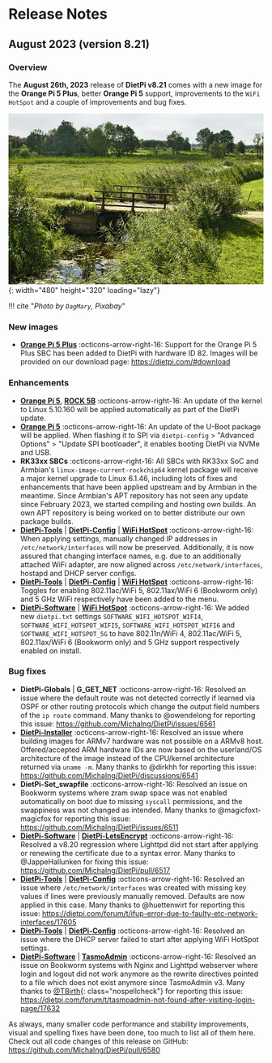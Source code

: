 # Release Notes

## August 2023 (version 8.21)

### Overview

The **August 26th, 2023** release of **DietPi v8.21** comes with a new image for the **Orange Pi 5 Plus**, better **Orange Pi 5** support, improvements to the `WiFi HotSpot` and a couple of improvements and bug fixes.

![Bridge and grassland](../assets/images/dietpi-release-v8_21.jpg){: width="480" height="320" loading="lazy"}

!!! cite "*Photo by `DagMary`, Pixabay*"

### New images

- [**Orange Pi 5 Plus**](../../hardware/#orange-pi-series) :octicons-arrow-right-16: Support for the Orange Pi 5 Plus SBC has been added to DietPi with hardware ID 82. Images will be provided on our download page: <https://dietpi.com/#download>

### Enhancements

- [**Orange Pi 5**](../../hardware/#orange-pi-series), [**ROCK 5B**](../../hardware/#radxa) :octicons-arrow-right-16: An update of the kernel to Linux 5.10.160 will be applied automatically as part of the DietPi update.
- [**Orange Pi 5**](../../hardware/#orange-pi-series) :octicons-arrow-right-16: An update of the U-Boot package will be applied. When flashing it to SPI via `dietpi-config` > "Advanced Options" > "Update SPI bootloader", it enables booting DietPi via NVMe and USB.
- **RK33xx SBCs** :octicons-arrow-right-16: All SBCs with RK33xx SoC and Armbian's `linux-image-current-rockchip64` kernel package will receive a major kernel upgrade to Linux 6.1.46, including lots of fixes and enhancements that have been applied upstream and by Armbian in the meantime. Since Armbian's APT repository has not seen any update since February 2023, we started compiling and hosting own builds. An own APT repository is being worked on to better distribute our own package builds.
- [**DietPi-Tools**](../../dietpi_tools/) | [**DietPi-Config**](../../dietpi_tools/system_configuration/#dietpi-config) | [**WiFi HotSpot**](../../software/advanced_networking/#wifi-hotspot) :octicons-arrow-right-16: When applying settings, manually changed IP addresses in `/etc/network/interfaces` will now be preserved. Additionally, it is now assured that changing interface names, e.g. due to an additionally attached WiFi adapter, are now aligned across `/etc/network/interfaces`, hostapd and DHCP server configs.
- [**DietPi-Tools**](../../dietpi_tools/) | [**DietPi-Config**](../../dietpi_tools/system_configuration/#dietpi-config) | [**WiFi HotSpot**](../../software/advanced_networking/#wifi-hotspot) :octicons-arrow-right-16: Toggles for enabling 802.11ac/WiFi 5, 802.11ax/WiFi 6 (Bookworm only) and 5 GHz WiFi respectively have been added to the menu.
- [**DietPi-Software**](../../dietpi_tools/software_installation/#dietpi-software) | [**WiFi HotSpot**](../../software/advanced_networking/#wifi-hotspot) :octicons-arrow-right-16: We added new `dietpi.txt` settings `SOFTWARE_WIFI_HOTSPOT_WIFI4`, `SOFTWARE_WIFI_HOTSPOT_WIFI5`, `SOFTWARE_WIFI_HOTSPOT_WIFI6` and `SOFTWARE_WIFI_HOTSPOT_5G` to have 802.11n/WiFi 4, 802.11ac/WiFi 5, 802.11ax/WiFi 6 (Bookworm only) and 5 GHz support respectively enabled on install.

### Bug fixes

- **DietPi-Globals** | **G_GET_NET** :octicons-arrow-right-16: Resolved an issue where the default route was not detected correctly if learned via OSPF or other routing protocols which change the output field numbers of the `ip route` command. Many thanks to @owendelong for reporting this issue: <https://github.com/MichaIng/DietPi/issues/6561>
- [**DietPi-Installer**](../../hardware/#make-your-own-distribution) :octicons-arrow-right-16: Resolved an issue where building images for ARMv7 hardware was not possible on a ARMv8 host. Offered/accepted ARM hardware IDs are now based on the userland/OS architecture of the image instead of the CPU/kernel architecture returned via `uname -m`. Many thanks to @dirkhh for reporting this issue: <https://github.com/MichaIng/DietPi/discussions/6541>
- **DietPi-Set_swapfile** :octicons-arrow-right-16: Resolved an issue on Bookworm systems where zram swap space was not enabled automatically on boot due to missing `syscall` permissions, and the swappiness was not changed as intended. Many thanks to @magicfoxt-magicfox for reporting this issue: <https://github.com/MichaIng/DietPi/issues/6511>
- [**DietPi-Software**](../../dietpi_tools/software_installation/#dietpi-software) | [**DietPi-LetsEncrypt**](../../software/system_security/#lets-encrypt) :octicons-arrow-right-16: Resolved a v8.20 regression where Lighttpd did not start after applying or renewing the certificate due to a syntax error. Many thanks to @JappeHallunken for fixing this issue: <https://github.com/MichaIng/DietPi/pull/6517>
- [**DietPi-Tools**](../../dietpi_tools/) | [**DietPi-Config**](../../dietpi_tools/system_configuration/#dietpi-config) :octicons-arrow-right-16: Resolved an issue where `/etc/network/interfaces` was created with missing key values if lines were previously manually removed. Defaults are now applied in this case. Many thanks to @huettenwirt for reporting this issue: <https://dietpi.com/forum/t/ifup-error-due-to-faulty-etc-network-interfaces/17605>
- [**DietPi-Tools**](../../dietpi_tools/) | [**DietPi-Config**](../../dietpi_tools/system_configuration/#dietpi-config) :octicons-arrow-right-16: Resolved an issue where the DHCP server failed to start after applying WiFi HotSpot settings.
- [**DietPi-Software**](../../dietpi_tools/software_installation/#dietpi-software) | [**TasmoAdmin**](../../software/home_automation/#tasmoadmin) :octicons-arrow-right-16: Resolved an issue on Bookworm systems with Nginx and Lighttpd webserver where login and logout did not work anymore as the rewrite directives pointed to a file which does not exist anymore since TasmoAdmin v3. Many thanks to [@TBirth](https://dietpi.com/forum/u/TBirth){: class="nospellcheck"} for reporting this issue: <https://dietpi.com/forum/t/tasmoadmin-not-found-after-visiting-login-page/17632>

As always, many smaller code performance and stability improvements, visual and spelling fixes have been done, too much to list all of them here. Check out all code changes of this release on GitHub: <https://github.com/MichaIng/DietPi/pull/6580>
